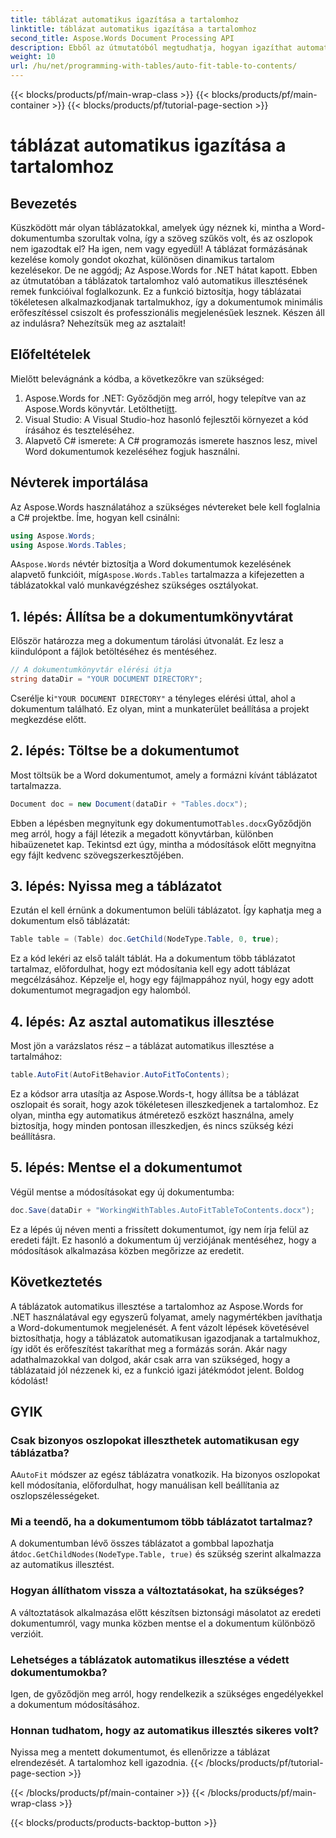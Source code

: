 ```yaml
---
title: táblázat automatikus igazítása a tartalomhoz
linktitle: táblázat automatikus igazítása a tartalomhoz
second_title: Aspose.Words Document Processing API
description: Ebből az útmutatóból megtudhatja, hogyan igazíthat automatikusan táblázatokat a Word-dokumentumok tartalmához az Aspose.Words for .NET használatával. Tökéletes dinamikus és tiszta dokumentumformázáshoz.
weight: 10
url: /hu/net/programming-with-tables/auto-fit-table-to-contents/
---
```


{{< blocks/products/pf/main-wrap-class >}}
{{< blocks/products/pf/main-container >}}
{{< blocks/products/pf/tutorial-page-section >}}

# táblázat automatikus igazítása a tartalomhoz

## Bevezetés

Küszködött már olyan táblázatokkal, amelyek úgy néznek ki, mintha a Word-dokumentumba szorultak volna, így a szöveg szűkös volt, és az oszlopok nem igazodtak el? Ha igen, nem vagy egyedül! A táblázat formázásának kezelése komoly gondot okozhat, különösen dinamikus tartalom kezelésekor. De ne aggódj; Az Aspose.Words for .NET hátat kapott. Ebben az útmutatóban a táblázatok tartalomhoz való automatikus illesztésének remek funkcióival foglalkozunk. Ez a funkció biztosítja, hogy táblázatai tökéletesen alkalmazkodjanak tartalmukhoz, így a dokumentumok minimális erőfeszítéssel csiszolt és professzionális megjelenésűek lesznek. Készen áll az indulásra? Nehezítsük meg az asztalait!

## Előfeltételek

Mielőtt belevágnánk a kódba, a következőkre van szükséged:

1.  Aspose.Words for .NET: Győződjön meg arról, hogy telepítve van az Aspose.Words könyvtár. Letöltheti[itt](https://releases.aspose.com/words/net/).
2. Visual Studio: A Visual Studio-hoz hasonló fejlesztői környezet a kód írásához és teszteléséhez.
3. Alapvető C# ismerete: A C# programozás ismerete hasznos lesz, mivel Word dokumentumok kezeléséhez fogjuk használni.

## Névterek importálása

Az Aspose.Words használatához a szükséges névtereket bele kell foglalnia a C# projektbe. Íme, hogyan kell csinálni:

```csharp
using Aspose.Words;
using Aspose.Words.Tables;
```

 A`Aspose.Words` névtér biztosítja a Word dokumentumok kezelésének alapvető funkcióit, míg`Aspose.Words.Tables` tartalmazza a kifejezetten a táblázatokkal való munkavégzéshez szükséges osztályokat.

## 1. lépés: Állítsa be a dokumentumkönyvtárat

Először határozza meg a dokumentum tárolási útvonalát. Ez lesz a kiindulópont a fájlok betöltéséhez és mentéséhez.

```csharp
// A dokumentumkönyvtár elérési útja
string dataDir = "YOUR DOCUMENT DIRECTORY";
```

 Cserélje ki`"YOUR DOCUMENT DIRECTORY"` a tényleges elérési úttal, ahol a dokumentum található. Ez olyan, mint a munkaterület beállítása a projekt megkezdése előtt.

## 2. lépés: Töltse be a dokumentumot

Most töltsük be a Word dokumentumot, amely a formázni kívánt táblázatot tartalmazza.

```csharp
Document doc = new Document(dataDir + "Tables.docx");
```

 Ebben a lépésben megnyitunk egy dokumentumot`Tables.docx`Győződjön meg arról, hogy a fájl létezik a megadott könyvtárban, különben hibaüzenetet kap. Tekintsd ezt úgy, mintha a módosítások előtt megnyitna egy fájlt kedvenc szövegszerkesztőjében.

## 3. lépés: Nyissa meg a táblázatot

Ezután el kell érnünk a dokumentumon belüli táblázatot. Így kaphatja meg a dokumentum első táblázatát:

```csharp
Table table = (Table) doc.GetChild(NodeType.Table, 0, true);
```

Ez a kód lekéri az első talált táblát. Ha a dokumentum több táblázatot tartalmaz, előfordulhat, hogy ezt módosítania kell egy adott táblázat megcélzásához. Képzelje el, hogy egy fájlmappához nyúl, hogy egy adott dokumentumot megragadjon egy halomból.

## 4. lépés: Az asztal automatikus illesztése

Most jön a varázslatos rész – a táblázat automatikus illesztése a tartalmához:

```csharp
table.AutoFit(AutoFitBehavior.AutoFitToContents);
```

Ez a kódsor arra utasítja az Aspose.Words-t, hogy állítsa be a táblázat oszlopait és sorait, hogy azok tökéletesen illeszkedjenek a tartalomhoz. Ez olyan, mintha egy automatikus átméretező eszközt használna, amely biztosítja, hogy minden pontosan illeszkedjen, és nincs szükség kézi beállításra.

## 5. lépés: Mentse el a dokumentumot

Végül mentse a módosításokat egy új dokumentumba:

```csharp
doc.Save(dataDir + "WorkingWithTables.AutoFitTableToContents.docx");
```

Ez a lépés új néven menti a frissített dokumentumot, így nem írja felül az eredeti fájlt. Ez hasonló a dokumentum új verziójának mentéséhez, hogy a módosítások alkalmazása közben megőrizze az eredetit.

## Következtetés

A táblázatok automatikus illesztése a tartalomhoz az Aspose.Words for .NET használatával egy egyszerű folyamat, amely nagymértékben javíthatja a Word-dokumentumok megjelenését. A fent vázolt lépések követésével biztosíthatja, hogy a táblázatok automatikusan igazodjanak a tartalmukhoz, így időt és erőfeszítést takaríthat meg a formázás során. Akár nagy adathalmazokkal van dolgod, akár csak arra van szükséged, hogy a táblázataid jól nézzenek ki, ez a funkció igazi játékmódot jelent. Boldog kódolást!

## GYIK

### Csak bizonyos oszlopokat illeszthetek automatikusan egy táblázatba?
 A`AutoFit` módszer az egész táblázatra vonatkozik. Ha bizonyos oszlopokat kell módosítania, előfordulhat, hogy manuálisan kell beállítania az oszlopszélességeket.

### Mi a teendő, ha a dokumentumom több táblázatot tartalmaz?
 A dokumentumban lévő összes táblázatot a gombbal lapozhatja át`doc.GetChildNodes(NodeType.Table, true)` és szükség szerint alkalmazza az automatikus illesztést.

### Hogyan állíthatom vissza a változtatásokat, ha szükséges?
A változtatások alkalmazása előtt készítsen biztonsági másolatot az eredeti dokumentumról, vagy munka közben mentse el a dokumentum különböző verzióit.

### Lehetséges a táblázatok automatikus illesztése a védett dokumentumokba?
Igen, de győződjön meg arról, hogy rendelkezik a szükséges engedélyekkel a dokumentum módosításához.

### Honnan tudhatom, hogy az automatikus illesztés sikeres volt?
Nyissa meg a mentett dokumentumot, és ellenőrizze a táblázat elrendezését. A tartalomhoz kell igazodnia.
{{< /blocks/products/pf/tutorial-page-section >}}

{{< /blocks/products/pf/main-container >}}
{{< /blocks/products/pf/main-wrap-class >}}

{{< blocks/products/products-backtop-button >}}
